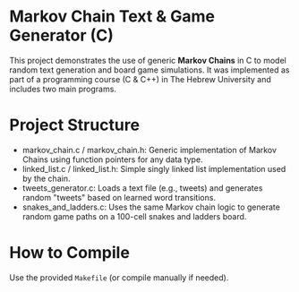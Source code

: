 # Markov Chain Text & Game Generator (C)
This project demonstrates the use of generic **Markov Chains** in C to model random text generation and board game simulations.
It was implemented as part of a programming course (C & C++) in The Hebrew University and includes two main programs.

# Project Structure
- markov_chain.c / markov_chain.h: Generic implementation of Markov Chains using function pointers for any data type.
- linked_list.c / linked_list.h: Simple singly linked list implementation used by the chain.
- tweets_generator.c: Loads a text file (e.g., tweets) and generates random "tweets" based on learned word transitions.
- snakes_and_ladders.c: Uses the same Markov chain logic to generate random game paths on a 100-cell snakes and ladders board. 

# How to Compile
Use the provided `Makefile` (or compile manually if needed).
